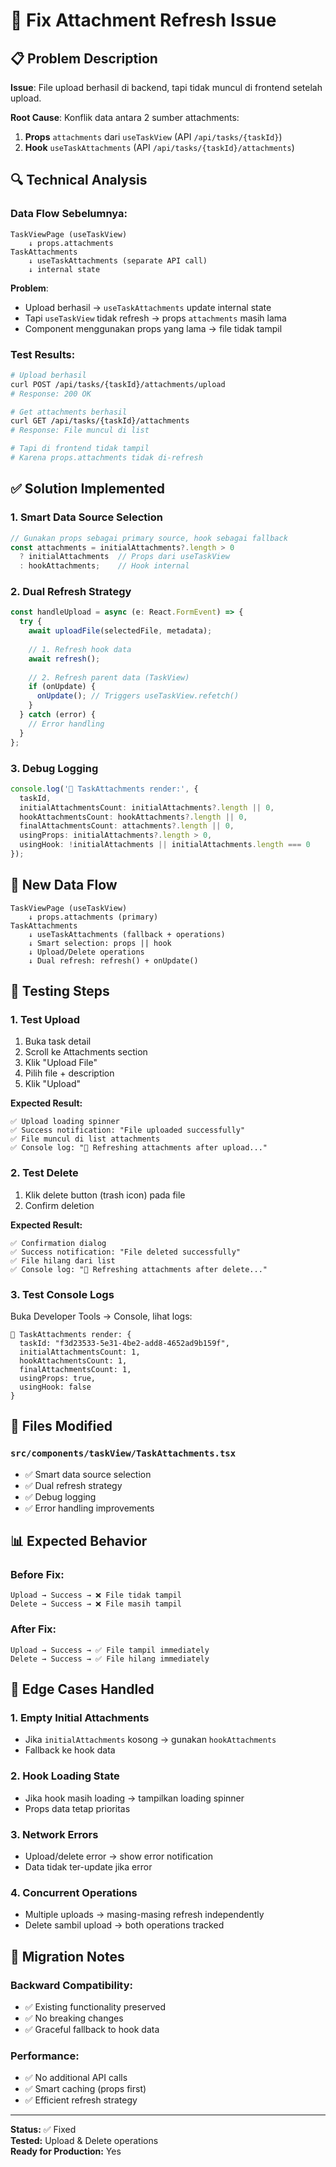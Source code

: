 # 🔧 Fix Attachment Refresh Issue

## 📋 Problem Description

**Issue**: File upload berhasil di backend, tapi tidak muncul di frontend setelah upload.

**Root Cause**: Konflik data antara 2 sumber attachments:
1. **Props** `attachments` dari `useTaskView` (API `/api/tasks/{taskId}`)
2. **Hook** `useTaskAttachments` (API `/api/tasks/{taskId}/attachments`)

## 🔍 Technical Analysis

### Data Flow Sebelumnya:
```
TaskViewPage (useTaskView)
    ↓ props.attachments
TaskAttachments
    ↓ useTaskAttachments (separate API call)
    ↓ internal state
```

**Problem**: 
- Upload berhasil → `useTaskAttachments` update internal state
- Tapi `useTaskView` tidak refresh → props `attachments` masih lama
- Component menggunakan props yang lama → file tidak tampil

### Test Results:
```bash
# Upload berhasil
curl POST /api/tasks/{taskId}/attachments/upload
# Response: 200 OK

# Get attachments berhasil  
curl GET /api/tasks/{taskId}/attachments
# Response: File muncul di list

# Tapi di frontend tidak tampil
# Karena props.attachments tidak di-refresh
```

## ✅ Solution Implemented

### 1. **Smart Data Source Selection**
```typescript
// Gunakan props sebagai primary source, hook sebagai fallback
const attachments = initialAttachments?.length > 0 
  ? initialAttachments  // Props dari useTaskView
  : hookAttachments;    // Hook internal
```

### 2. **Dual Refresh Strategy**
```typescript
const handleUpload = async (e: React.FormEvent) => {
  try {
    await uploadFile(selectedFile, metadata);
    
    // 1. Refresh hook data
    await refresh();
    
    // 2. Refresh parent data (TaskView)
    if (onUpdate) {
      onUpdate(); // Triggers useTaskView.refetch()
    }
  } catch (error) {
    // Error handling
  }
};
```

### 3. **Debug Logging**
```typescript
console.log('📎 TaskAttachments render:', {
  taskId,
  initialAttachmentsCount: initialAttachments?.length || 0,
  hookAttachmentsCount: hookAttachments?.length || 0,
  finalAttachmentsCount: attachments?.length || 0,
  usingProps: initialAttachments?.length > 0,
  usingHook: !initialAttachments || initialAttachments.length === 0
});
```

## 🔄 New Data Flow

```
TaskViewPage (useTaskView)
    ↓ props.attachments (primary)
TaskAttachments
    ↓ useTaskAttachments (fallback + operations)
    ↓ Smart selection: props || hook
    ↓ Upload/Delete operations
    ↓ Dual refresh: refresh() + onUpdate()
```

## 🧪 Testing Steps

### 1. **Test Upload**
1. Buka task detail
2. Scroll ke Attachments section
3. Klik "Upload File"
4. Pilih file + description
5. Klik "Upload"

**Expected Result:**
```
✅ Upload loading spinner
✅ Success notification: "File uploaded successfully"
✅ File muncul di list attachments
✅ Console log: "🔄 Refreshing attachments after upload..."
```

### 2. **Test Delete**
1. Klik delete button (trash icon) pada file
2. Confirm deletion

**Expected Result:**
```
✅ Confirmation dialog
✅ Success notification: "File deleted successfully"  
✅ File hilang dari list
✅ Console log: "🔄 Refreshing attachments after delete..."
```

### 3. **Test Console Logs**
Buka Developer Tools → Console, lihat logs:
```
📎 TaskAttachments render: {
  taskId: "f3d23533-5e31-4be2-add8-4652ad9b159f",
  initialAttachmentsCount: 1,
  hookAttachmentsCount: 1,
  finalAttachmentsCount: 1,
  usingProps: true,
  usingHook: false
}
```

## 🔧 Files Modified

### `src/components/taskView/TaskAttachments.tsx`
- ✅ Smart data source selection
- ✅ Dual refresh strategy
- ✅ Debug logging
- ✅ Error handling improvements

## 📊 Expected Behavior

### Before Fix:
```
Upload → Success → ❌ File tidak tampil
Delete → Success → ❌ File masih tampil
```

### After Fix:
```
Upload → Success → ✅ File tampil immediately
Delete → Success → ✅ File hilang immediately
```

## 🚨 Edge Cases Handled

### 1. **Empty Initial Attachments**
- Jika `initialAttachments` kosong → gunakan `hookAttachments`
- Fallback ke hook data

### 2. **Hook Loading State**
- Jika hook masih loading → tampilkan loading spinner
- Props data tetap prioritas

### 3. **Network Errors**
- Upload/delete error → show error notification
- Data tidak ter-update jika error

### 4. **Concurrent Operations**
- Multiple uploads → masing-masing refresh independently
- Delete sambil upload → both operations tracked

## 🔄 Migration Notes

### Backward Compatibility:
- ✅ Existing functionality preserved
- ✅ No breaking changes
- ✅ Graceful fallback to hook data

### Performance:
- ✅ No additional API calls
- ✅ Smart caching (props first)
- ✅ Efficient refresh strategy

---

**Status:** ✅ Fixed  
**Tested:** Upload & Delete operations  
**Ready for Production:** Yes
